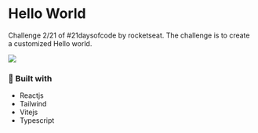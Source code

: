 # Hello World

Challenge 2/21 of #21daysofcode by rocketseat. The challenge is to create a customized Hello world.

[<img src="./.github/demostration.gif">](https://kaiquemcr.github.io/hello-world/)

### 👾 Built with

- Reactjs
- Tailwind
- Vitejs
- Typescript